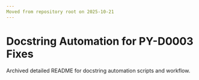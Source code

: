 ```yaml
---
Moved from repository root on 2025-10-21
---
```


# Docstring Automation for PY-D0003 Fixes

Archived detailed README for docstring automation scripts and workflow.
